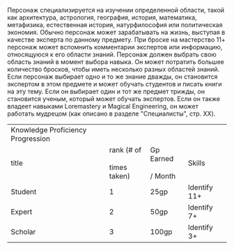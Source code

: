 Персонаж специализируется на изучении определенной области, такой как архитектура, астрология, география, история, математика, метафизика, естественная история, натурфилософия или политическая экономия. Обычно персонаж может зарабатывать на жизнь, выступая в качестве эксперта по данному предмету. При броске на мастерство 11+ персонаж может вспомнить комментарии экспертов или информацию, относящуюся к его области знаний. Персонаж должен выбрать свою область знаний в момент выбора навыка. Он может потратить большее количество бросков, чтобы иметь несколько разных областей знаний. 
Если персонаж выбирает одно и то же знание дважды, он становится экспертом в этом предмете и может обучать студентов и писать книги на эту тему. Если он выбирает один и тот же предмет трижды, он становится ученым, который может обучать экспертов. Если он также владеет навыками Loremastery и Magical Engineering, он может работать мудрецом (как описано в разделе "Специалисты", стр. 
XX).

|   |   |   |   |
|---|---|---|---|
|Knowledge Proficiency Progression|   |   |   |
|title|rank (# of<br><br>times taken)|Gp Earned<br><br>/ Month|Skills|
|Student|1|25gp|Identify 11+|
|Expert|2|50gp|Identify 7+|
|Scholar|3|100gp|Identify 3+|
